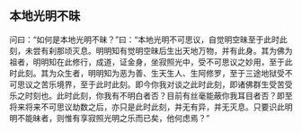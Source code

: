 ## 本地光明不昧

问曰：“如何是本地光明不昧？”曰：“本地光明不可思议，自觉明空昧至于此时此刻，未尝有刹那顷灭息。明明知有觉明空昧后生出天地万物，并有此身。其为佛为祖者，明明知在此修行，成道，证金身，坐寂照光中，受不可思议之妙用，至于此时此刻。其为众生者，明明知为恶为善、生天生人、生阿修罗，至于三途地狱受不可思议之苦乐境界，至于此时此刻。即今你我对谈之此时此刻，即诸佛群生受苦受乐之时刻也。此时此刻，你我有不明白者否？目前有丝毫能蔽你我耳目者否？即至将来将来不可思议劫数之后，亦只是此时此刻，并无有异，并无灭息。只要识此明明不能昧者，则惟有享寂照光明之乐而已矣，他何虑焉？”

